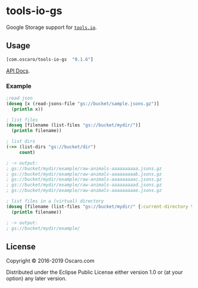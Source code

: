 # tools-io-gs

Google Storage support for [`tools.io`](https://github.com/oscaro/tools-io).

## Usage

```clojure
[com.oscaro/tools-io-gs  "0.1.6"]
```

[API Docs](https://cljdoc.org/d/com.oscaro/tools-io-gs/0.1.5/doc/readme).

### Example

```clojure
;read json
(doseq [x (read-jsons-file "gs://bucket/sample.jsons.gz")]
  (println x))

; list files
(doseq [filename (list-files "gs://bucket/mydir/")]
  (println filename))

; list dirs
(->> (list-dirs "gs://bucket/dir")
     count)

; -> output:
; gs://bucket/mydir/example/raw-animals-aaaaaaaaaa.jsons.gz
; gs://bucket/mydir/example/raw-animals-aaaaaaaaab.jsons.gz
; gs://bucket/mydir/example/raw-animals-aaaaaaaaac.jsons.gz
; gs://bucket/mydir/example/raw-animals-aaaaaaaaad.jsons.gz
; gs://bucket/mydir/example/raw-animals-aaaaaaaaae.jsons.gz

; list files in a (virtual) directory
(doseq [filename (list-files "gs://bucket/mydir/" {:current-directory true})]
  (println filename))

; -> output:
; gs://bucket/mydir/example/

```

## License

Copyright © 2016-2019 Oscaro.com

Distributed under the Eclipse Public License either version 1.0 or (at your
option) any later version.
